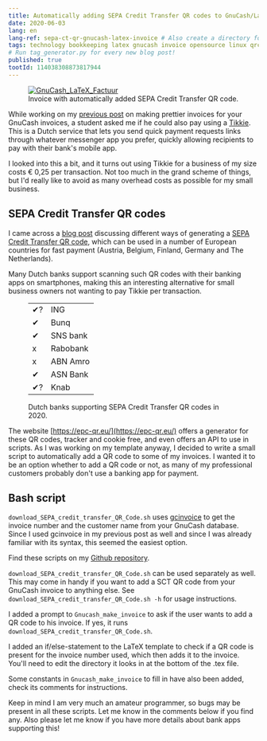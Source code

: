 ```yaml
---
title: Automatically adding SEPA Credit Transfer QR codes to GnuCash/LaTeX invoices
date: 2020-06-03
lang: en
lang-ref: sepa-ct-qr-gnucash-latex-invoice # Also create a directory for this in _data/comments. Throws error otherwise. Add empty file there to propagate on Github as well, then remove again.
tags: technology bookkeeping latex gnucash invoice opensource linux qrcodes
# Run tag_generator.py for every new blog post!
published: true
tootId: 114038308873817944
---
```


<figure class="fr-ns w-50-ns br3 ma1 ba b--light-gray">
  	<a href="/images/blog/2020/template_blogpost_bammerlaan_English_QR.svg">
      <img src="/images/blog/2020/template_blogpost_bammerlaan_English_QR.svg" alt="GnuCash_LaTeX_Factuur" class="br3 br--top"></a>
  	<figcaption class="tc">Invoice with automatically added SEPA Credit Transfer QR code.</figcaption>
</figure>

While working on my [previous post](/posts/GnuCash-LaTeX-and-gcinvoice-for-pretty-invoices) on making prettier invoices for your GnuCash invoices, a student asked me if he could also pay using a [Tikkie](https://www.tikkie.me/). This is a Dutch service that lets you send quick payment requests links through whatever messenger app you prefer, quickly allowing recipients to pay with their bank's mobile app.

I looked into this a bit, and it turns out using Tikkie for a business of my size costs € 0,25 per transaction. Not too much in the grand scheme of things, but I'd really like to avoid as many overhead costs as possible for my small business.

## SEPA Credit Transfer QR codes

I came across a [blog post](https://aartjan.nl/blog/qr-code-factuur/) discussing different ways of generating a [SEPA Credit Transfer QR code](https://en.wikipedia.org/wiki/EPC_QR_code), which can be used in a number of European countries for fast payment (Austria, Belgium, Finland, Germany and The Netherlands).

Many Dutch banks support scanning such QR codes with their banking apps on smartphones, making this an interesting alternative for small business owners not wanting to pay Tikkie per transaction.

<figure class="fr-ns w-25-ns br3 ma1 ba b--light-gray">
	<table>
	<tbody>
	<tr>
		<td>✔?</td>
		<td>ING</td>
	</tr>
	<tr>
		<td>✔</td>
		<td>Bunq</td>
	</tr>
	<tr>
		<td>✔</td>
		<td>SNS bank</td>
	</tr>
	<tr>
		<td>x</td>
		<td>Rabobank</td>
	</tr>
	<tr>
		<td>x</td>
		<td>ABN Amro</td>
	</tr>
	<tr>
		<td>✔</td>
		<td>ASN Bank</td>
	</tr>
	<tr>
		<td>✔?</td>
		<td>Knab</td>
	</tr>
	</tbody>
	</table>
	<figcaption class="tc">Dutch banks supporting SEPA Credit Transfer QR codes in 2020.</figcaption>
</figure>

The website [https://epc-qr.eu/](https://epc-qr.eu/) offers a generator for these QR codes, tracker and cookie free, and even offers an API to use in scripts. As I was working on my template anyway, I decided to write a small script to automatically add a QR code to some of my invoices. I wanted it to be an option whether to add a QR code or not, as many of my professional customers probably don't use a banking app for payment.

## Bash script

`download_SEPA_credit_transfer_QR_Code.sh` uses [gcinvoice](https://bitbucket.org/smoerz/gcinvoice) to get the invoice number and the customer name from your GnuCash database. Since I used gcinvoice in my previous post as well and since I was already familiar with its syntax, this seemed the easiest option.

Find these scripts on my [Github repository](https://github.com/bammerlaan/template_blogpost_bammerlaan/tree/master/SEPA_CT_QR_codes).

`download_SEPA_credit_transfer_QR_Code.sh` can be used separately as well. This may come in handy if you want to add a SCT QR code from your GnuCash invoice to anything else. See `download_SEPA_credit_transfer_QR_Code.sh -h` for usage instructions.

I added a prompt to `Gnucash_make_invoice` to ask if the user wants to add a QR code to his invoice. If yes, it runs `download_SEPA_credit_transfer_QR_Code.sh`.

I added an if/else-statement to the LaTeX template to check if a QR code is present for the invoice number used, which then adds it to the invoice. You'll need to edit the directory it looks in at the bottom of the .tex file. 

Some constants in `Gnucash_make_invoice` to fill in have also been added, check its comments for instructions.


Keep in mind I am very much an amateur programmer, so bugs may be present in all these scripts. Let me know in the comments below if you find any. Also please let me know if you have more details about bank apps supporting this!

